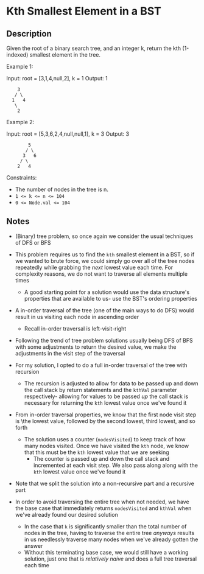 # Kth Smallest Element in a BST

## Description
Given the root of a binary search tree, and an integer k, return the kth (1-indexed) smallest element in the tree.

 

Example 1:

Input: root = [3,1,4,null,2], k = 1
Output: 1

```
    3
   / \
  1   4
   \
    2
```

Example 2:

Input: root = [5,3,6,2,4,null,null,1], k = 3
Output: 3

```
        5
       / \
      3   6
     / \
    2   4
```
 

Constraints:

* The number of nodes in the tree is n.
* `1 <= k <= n <= 104`
* `0 <= Node.val <= 104`


## Notes

* (Binary) tree problem, so once again we consider the usual techniques of DFS
or BFS
* This problem requires us to find the `kth` smallest element in a BST, so if we 
wanted to brute force, we could simply go over all of the tree nodes
repeatedly while grabbing the _next_ lowest value each time. For complexity 
reasons, we do not want to traverse all elements multiple times
  * A good starting point for a solution would use the data structure's 
  properties that are available to us- use the BST's ordering properties

* A in-order traversal of the tree (one of the main ways to do DFS) would result
in us visiting each node in ascending order 
  * Recall in-order traversal is left-visit-right
* Following the trend of tree problem solutions usually being DFS of BFS with 
some adjustments to return the desired value, we make the adjustments in
the visit step of the traversal

* For my solution, I opted to do a full in-order traversal of the tree with 
recursion
  * The recursion is adjusted to allow for data to be passed up and down 
  the call stack by return statements and the `kthVal` parameter respectively-
  allowing for values to be passed _up_ the call stack is necessary for 
  returning the `kth` lowest value once we've found it
* From in-order traversal properties, we know that the first node visit step is \the lowest value, followed by the second lowest, third lowest, and so forth
  * The solution uses a counter (`nodesVisited`) to keep track of how many
  nodes visited. Once we have visited the `kth` node, we know that this must be
  the `kth` lowest value that we are seeking 
    * The counter is passed up and down the call stack and incremented at each
    visit step. We also pass along along with the `kth` lowest value once we've 
    found it
* Note that we split the solution into a non-recursive part and a recursive part

* In order to avoid traversing the entire tree when not needed, we have the
base case that immediately returns `nodesVisited` and `kthVal` when we've 
already found our desired solution
  * In the case that `k` is significantly smaller than the total number of 
  nodes in the tree, having to traverse the entire tree _anyways_ results in us
  needlessly traverse many nodes when we've already gotten the answer
  * Without this terminating base case, we would still have a working solution,
  just one that is _relatively naive_ and does a full tree traversal each time
  